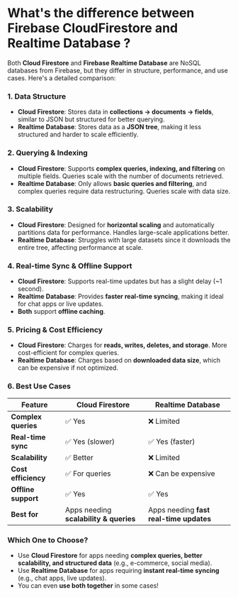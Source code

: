 # What's the difference between Firebase CloudFirestore and Realtime Database ?

Both **Cloud Firestore** and **Firebase Realtime Database** are NoSQL databases from Firebase, but they differ in structure, performance, and use cases. Here's a detailed comparison:  

### **1. Data Structure**  
- **Cloud Firestore**: Stores data in **collections → documents → fields**, similar to JSON but structured for better querying.  
- **Realtime Database**: Stores data as a **JSON tree**, making it less structured and harder to scale efficiently.  

### **2. Querying & Indexing**  
- **Cloud Firestore**: Supports **complex queries, indexing, and filtering** on multiple fields. Queries scale with the number of documents retrieved.  
- **Realtime Database**: Only allows **basic queries and filtering**, and complex queries require data restructuring. Queries scale with data size.  

### **3. Scalability**  
- **Cloud Firestore**: Designed for **horizontal scaling** and automatically partitions data for performance. Handles large-scale applications better.  
- **Realtime Database**: Struggles with large datasets since it downloads the entire tree, affecting performance at scale.  

### **4. Real-time Sync & Offline Support**  
- **Cloud Firestore**: Supports real-time updates but has a slight delay (~1 second).  
- **Realtime Database**: Provides **faster real-time syncing**, making it ideal for chat apps or live updates.  
- **Both** support **offline caching**.  

### **5. Pricing & Cost Efficiency**  
- **Cloud Firestore**: Charges for **reads, writes, deletes, and storage**. More cost-efficient for complex queries.  
- **Realtime Database**: Charges based on **downloaded data size**, which can be expensive if not optimized.  

### **6. Best Use Cases**  
| Feature             | Cloud Firestore                        | Realtime Database                       |
|---------------------|----------------------------------------|-----------------------------------------|
| **Complex queries** | ✅ Yes                                  | ❌ Limited                               |
| **Real-time sync**  | ✅ Yes (slower)                         | ✅ Yes (faster)                          |
| **Scalability**     | ✅ Better                               | ❌ Limited                               |
| **Cost efficiency** | ✅ For queries                          | ❌ Can be expensive                      |
| **Offline support** | ✅ Yes                                  | ✅ Yes                                   |
| **Best for**        | Apps needing **scalability & queries** | Apps needing **fast real-time updates** |

### **Which One to Choose?**  
- Use **Cloud Firestore** for apps needing **complex queries, better scalability, and structured data** (e.g., e-commerce, social media).  
- Use **Realtime Database** for apps requiring **instant real-time syncing** (e.g., chat apps, live updates).  
- You can even **use both together** in some cases!  